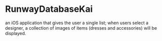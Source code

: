 # RunwayDatabaseKai
an iOS application that gives the user a single list;  when users select a designer, a collection of images of items (dresses and accessories) will be displayed.
